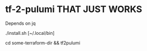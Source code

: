 # tf-2-pulumi THAT JUST WORKS

Depends on jq

  ./install.sh [~/.local/bin] 

  cd some-terraform-dir && tf2pulumi

